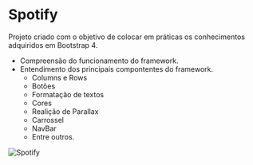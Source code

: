 # Spotify

Projeto criado com o objetivo de colocar em práticas os conhecimentos adquiridos em Bootstrap 4.

- Compreensão do funcionamento do framework.
- Entendimento dos principais compontentes do framework.
    - Columns e Rows
    - Botões
    - Formatação de textos
    - Cores
    - Realição de Parallax
    - Carrossel 
    - NavBar
    - Entre outros.

![Spotify](imagens/spotify.gif)

